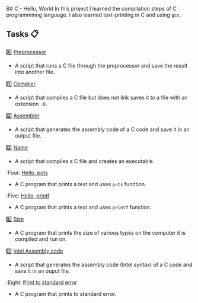 B# C - Hello, World
In this project I learned the compilation steps of C programminng language. I also learned text-printing in C and using ```gcc```.

## Tasks :clipboard:

:zero: [Preprocessor](https://github.com/Yosef-S-A/alx-low_level_programming/blob/main/0x00-hello_world/0-preprocessor)
+ A script that runs a C file through the preprocessor and save the result into another file.

:one: [Compiler](https://github.com/Yosef-S-A/alx-low_level_programming/blob/main/0x00-hello_world/1-compiler)
+ A script that compiles a C file but does not link saves it to a file with an extension ```.O```.

:two: [Assembler](https://github.com/Yosef-S-A/alx-low_level_programming/blob/main/0x00-hello_world/2-assembler)
+ A script that generates the assembly code of a C code and save it in an output file.

:three: [Name](https://github.com/Yosef-S-A/alx-low_level_programming/blob/main/0x00-hello_world/3-name)
+ A script that compiles a C file and creates an executable.

:Four: [Hello, puts](https://github.com/Yosef-S-A/alx-low_level_programming/blob/main/0x00-hello_world/4-puts.c)
+ A C program that prints a text and uses ```puts``` function.

:Five: [Hello, printf](https://github.com/Yosef-S-A/alx-low_level_programming/blob/main/0x00-hello_world/5-printf.c)
+ A C program that prints a text and uses ```printf``` function.

:six: [Size](https://github.com/Yosef-S-A/alx-low_level_programming/blob/main/0x00-hello_world/6-size.c)
+ A C program that prints the size of various types on the computer it is compiled and run on.

:seven: [Intel Assembly code](https://github.com/Yosef-S-A/alx-low_level_programming/blob/main/0x00-hello_world/100-intel)
+ A script that generates the assembly code (Intel syntax) of a C code and save it in an ouput file.

:Eight: [Print to standard error](https://github.com/Yosef-S-A/alx-low_level_programming/blob/main/0x00-hello_world/101-quote.c)
+ A C program that prints to standard error.